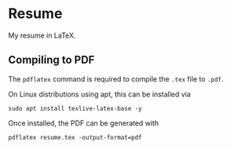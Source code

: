 # Resume

My resume in LaTeX.

## Compiling to PDF

The `pdflatex` command is required to compile the `.tex` file to
`.pdf`.

On Linux distributions using apt, this can be installed via
```
sudo apt install texlive-latex-base -y
```

Once installed, the PDF can be generated with
```
pdflatex resume.tex -output-format=pdf
```
